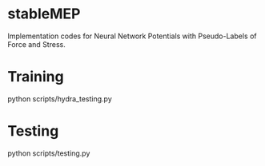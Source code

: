 # stableMEP
Implementation codes for Neural Network Potentials with Pseudo-Labels of Force and Stress.

# Training
python scripts/hydra_testing.py

# Testing
python scripts/testing.py
